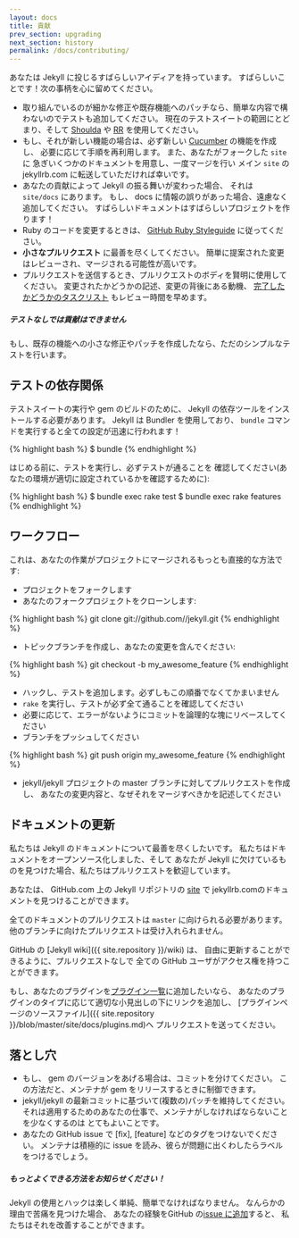 ```yaml
---
layout: docs
title: 貢献
prev_section: upgrading
next_section: history
permalink: /docs/contributing/
---
```


<!--original
---
layout: docs
title: Contributing
prev_section: upgrading
next_section: history
permalink: /docs/contributing/
---
-->

あなたは Jekyll に投じるすばらしいアイディアを持っています。
すばらしいことです！次の事柄を心に留めてください。

<!--original
So you've got an awesome idea to throw into Jekyll. Great! Please keep the
following in mind:
-->

* 取り組んでいるのが細かな修正や既存機能へのパッチなら、簡単な内容で構わないのでテストも追加してください。
  現在のテストスイートの範囲にとどまり、そして
  [Shoulda](http://github.com/thoughtbot/shoulda/tree/master) や
  [RR](http://github.com/btakita/rr/tree/master) を使用してください。
* もし、それが新しい機能の場合は、必ず新しい
  [Cucumber](https://github.com/cucumber/cucumber/) の機能を作成し、
  必要に応じて手順を再利用します。
  また、あなたがフォークした `site` に
  急ぎいくつかのドキュメントを用意し、一度マージを行い
  メイン `site` の jekyllrb.com に転送していただければ幸いです。
* あなたの貢献によって Jekyll の振る舞いが変わった場合、
  それは `site/docs` にあります。
  もし、 docs に情報の誤りがあった場合、遠慮なく追加してください。
  すばらしいドキュメントはすばらしいプロジェクトを作ります！
* Ruby のコードを変更するときは、 [GitHub Ruby Styleguide](https://github.com/styleguide/ruby)
  に従ってください。
* **小さなプルリクエスト** に最善を尽くしてください。
  簡単に提案された変更はレビューされ、マージされる可能性が高いです。
* プルリクエストを送信するとき、プルリクエストのボディを賢明に使用してください。
  変更されたかどうかの記述、変更の背後にある動機、 [完了したかどうかのタスクリスト](http://git.io/gfm-tasks)
  もレビュー時間を早めます。


<!--original
* If you're creating a small fix or patch to an existing feature, just a simple
  test will do. Please stay in the confines of the current test suite and use
  [Shoulda](http://github.com/thoughtbot/shoulda/tree/master) and
  [RR](http://github.com/btakita/rr/tree/master).
* If it's a brand new feature, make sure to create a new
  [Cucumber](https://github.com/cucumber/cucumber/) feature and reuse steps
  where appropriate. Also, whipping up some documentation in your fork's `site`
  would be appreciated, and once merged it will be transferred over to the main
  `site`, jekyllrb.com.
* If your contribution changes any Jekyll behavior, make sure to update the
  documentation. It lives in `site/docs`. If the docs are missing information,
  please feel free to add it in. Great docs make a great project!
* Please follow the [GitHub Ruby Styleguide](https://github.com/styleguide/ruby)
  when modifying Ruby code.
* Please do your best to submit **small pull requests**. The easier the proposed
  change is to review, the more likely it will be merged.
* When submitting a pull request, please make judicious use of the pull request
  body. A description of what changes were made, the motivations behind the
  changes and [any tasks completed or left to complete](http://git.io/gfm-tasks)
  will also speed up review time.
-->

<div class="note warning">
  <h5>テストなしでは貢献はできません</h5>
  <p>
    もし、既存の機能への小さな修正やパッチを作成したなら、ただのシンプルなテストを行います。
  </p>
</div>

<!--original
<div class="note warning">
  <h5>Contributions will not be accepted without tests</h5>
  <p>
    If you’re creating a small fix or patch to an existing feature, just
    a simple test will do.
  </p>
</div>
-->

テストの依存関係
-----------------

<!--original
Test Dependencies
-----------------
-->


テストスイートの実行や gem のビルドのために、
Jekyll の依存ツールをインストールする必要があります。
Jekyll は Bundler を使用しており、 `bundle` コマンドを実行すると全ての設定が迅速に行われます！

<!--original
To run the test suite and build the gem you'll need to install Jekyll's
dependencies. Jekyll uses Bundler, so a quick run of the `bundle` command and
you're all set!
-->

{% highlight bash %}
$ bundle
{% endhighlight %}

<!--original
{% highlight bash %}
$ bundle
{% endhighlight %}
-->

はじめる前に、テストを実行し、必ずテストが通ることを
確認してください(あなたの環境が適切に設定されているかを確認するために):

<!--original
Before you start, run the tests and make sure that they pass (to confirm your
environment is configured properly):
-->

{% highlight bash %}
$ bundle exec rake test
$ bundle exec rake features
{% endhighlight %}

<!--original
{% highlight bash %}
$ bundle exec rake test
$ bundle exec rake features
{% endhighlight %}
-->

ワークフロー
--------

<!--original
Workflow
--------
-->

これは、あなたの作業がプロジェクトにマージされるもっとも直接的な方法です:

<!--original
Here's the most direct way to get your work merged into the project:
-->

* プロジェクトをフォークします
* あなたのフォークプロジェクトをクローンします:

<!--original
* Fork the project.
* Clone down your fork:
-->

{% highlight bash %}
git clone git://github.com/<username>/jekyll.git
{% endhighlight %}

<!--original
{% highlight bash %}
git clone git://github.com/<username>/jekyll.git
{% endhighlight %}
-->

* トピックブランチを作成し、あなたの変更を含んでください:

<!--original
* Create a topic branch to contain your change:
-->

{% highlight bash %}
git checkout -b my_awesome_feature
{% endhighlight %}

<!--original
{% highlight bash %}
git checkout -b my_awesome_feature
{% endhighlight %}
-->

* ハックし、テストを追加します。必ずしもこの順番でなくてかまいません
* `rake` を実行し、テストが必ず全て通ることを確認してください
* 必要に応じて、エラーがないようにコミットを論理的な塊にリベースしてください
* ブランチをプッシュしてください

<!--original

* Hack away, add tests. Not necessarily in that order.
* Make sure everything still passes by running `rake`.
* If necessary, rebase your commits into logical chunks, without errors.
* Push the branch up:
-->

{% highlight bash %}
git push origin my_awesome_feature
{% endhighlight %}

<!--original
{% highlight bash %}
git push origin my_awesome_feature
{% endhighlight %}
-->

* jekyll/jekyll プロジェクトの master ブランチに対してプルリクエストを作成し、
  あなたの変更内容と、なぜそれをマージすべきかを記述してください

<!--original
* Create a pull request against jekyll/jekyll:master and describe what your
  change does and the why you think it should be merged.
-->

ドキュメントの更新
----------------------

<!--original
Updating Documentation
----------------------
-->

私たちは Jekyll のドキュメントについて最善を尽くしたいです。
私たちはドキュメントをオープンソース化しました、そして
あなたが Jekyll に欠けているものを見つけた場合、私たちはプルリクエストを歓迎しています。

<!--original
We want the Jekyll documentation to be the best it can be. We've
open-sourced our docs and we welcome any pull requests if you find it
lacking.
-->

あなたは、 GitHub.com 上の Jekyll リポジトリの [site](https://github.com/jekyll/jekyll/tree/master/site) で
jekyllrb.comのドキュメントを見つけることができます。

<!--original
You can find the documentation for jekyllrb.com in the
[site]({{ site.repository }}/tree/master/site) directory of
Jekyll's repo on GitHub.com.
-->

全てのドキュメントのプルリクエストは `master` に向けられる必要があります。
他のブランチに向けたプルリクエストは受け入れられません。

<!--original
All documentation pull requests should be directed at `master`.  Pull
requests directed at another branch will not be accepted.
-->

GitHub の [Jekyll wiki]({{ site.repository }}/wiki) は、
自由に更新することができるように、プルリクエストなしで
全ての GitHub ユーザがアクセス権を持つことができます。

<!--original
The [Jekyll wiki]({{ site.repository }}/wiki) on GitHub 
can be freely updated without a pull request as all 
GitHub users have access.
-->

もし、あなたのプラグインを[プラグイン一覧](/docs/plugins/#available_plugins)に追加したいなら、
あなたのプラグインのタイプに応じて適切な小見出しの下にリンクを追加し、
[プラグインページのソースファイル]({{ site.repository }}/blob/master/site/docs/plugins.md)へ
プルリクエストを送ってください。

<!--original
If you want to add your plugin to the [list of plugins](/docs/plugins/#available_plugins),
please submit a pull request modifying the [plugins page source
file]({{ site.repository }}/blob/master/site/docs/plugins.md) by adding a
link to your plugin under the proper subheading depending upon its type.
-->

落とし穴
-------

<!--original
Gotchas
-------
-->

* もし、 gem のバージョンをあげる場合は、コミットを分けてください。
  この方法だと、メンテナが gem をリリースするときに制御できます。
* jekyll/jekyll の最新コミットに基づいて(複数の)パッチを維持してください。
  それは適用するためのあなたの仕事で、メンテナがしなければならないことを少なくするのは
  とてもよいことです。
* あなたの GitHub issue で \[fix\], \[feature\] などのタグをつけないでください。
  メンテナは積極的に issue を読み、彼らが問題に出くわしたらラベルをつけるでしょう。 

<!--original
* If you want to bump the gem version, please put that in a separate commit.
  This way, the maintainers can control when the gem gets released.
* Try to keep your patch(es) based from the latest commit on jekyll/jekyll.
  The easier it is to apply your work, the less work the maintainers have to do,
  which is always a good thing.
* Please don't tag your GitHub issue with \[fix\], \[feature\], etc. The maintainers
  actively read the issues and will label it once they come across it.
-->

<div class="note">
  <h5>もっとよくできる方法をお知らせください！</h5>
  <p>
    Jekyll の使用とハックは楽しく単純、簡単でなければなりません。
    なんらかの理由で苦痛を見つけた場合、 あなたの経験をGitHub の<a
    href="{{ site.repository }}/issues/new">issue に追加</a>すると、
    私たちはそれを改善することができます。
  </p>
</div>

<!--original
<div class="note">
  <h5>Let us know what could be better!</h5>
  <p>
    Both using and hacking on Jekyll should be fun, simple, and easy, so if for
    some reason you find it’s a pain, please <a
    href="{{ site.repository }}/issues/new">create an issue</a> on
    GitHub describing your experience so we can make it better.
  </p>
</div>
-->

